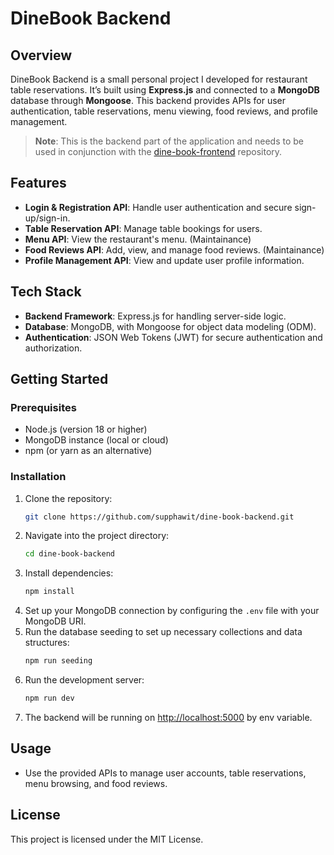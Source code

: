 # DineBook Backend

## Overview
DineBook Backend is a small personal project I developed for restaurant table reservations. It’s built using **Express.js** and connected to a **MongoDB** database through **Mongoose**. This backend provides APIs for user authentication, table reservations, menu viewing, food reviews, and profile management.

> **Note**: This is the backend part of the application and needs to be used in conjunction with the [dine-book-frontend](https://github.com/supphawit/dine-book-frontend) repository.

## Features
- **Login & Registration API**: Handle user authentication and secure sign-up/sign-in.
- **Table Reservation API**: Manage table bookings for users.
- **Menu API**: View the restaurant's menu. (Maintainance)
- **Food Reviews API**: Add, view, and manage food reviews. (Maintainance)
- **Profile Management API**: View and update user profile information.

## Tech Stack
- **Backend Framework**: Express.js for handling server-side logic.
- **Database**: MongoDB, with Mongoose for object data modeling (ODM).
- **Authentication**: JSON Web Tokens (JWT) for secure authentication and authorization.

## Getting Started

### Prerequisites
- Node.js (version 18 or higher)
- MongoDB instance (local or cloud)
- npm (or yarn as an alternative)

### Installation
1. Clone the repository:
    ```bash
    git clone https://github.com/supphawit/dine-book-backend.git
    ```
2. Navigate into the project directory:
    ```bash
    cd dine-book-backend
    ```
3. Install dependencies:
    ```bash
    npm install
    ```
4. Set up your MongoDB connection by configuring the `.env` file with your MongoDB URI.
5. Run the database seeding to set up necessary collections and data structures:
    ```bash
    npm run seeding
    ```
6. Run the development server:
    ```bash
    npm run dev
    ```
7. The backend will be running on [http://localhost:5000](http://localhost:5000) by env variable.

## Usage
- Use the provided APIs to manage user accounts, table reservations, menu browsing, and food reviews.

## License
This project is licensed under the MIT License.

